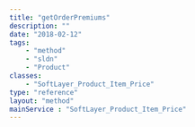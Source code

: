 ```yaml
---
title: "getOrderPremiums"
description: ""
date: "2018-02-12"
tags:
    - "method"
    - "sldn"
    - "Product"
classes:
    - "SoftLayer_Product_Item_Price"
type: "reference"
layout: "method"
mainService : "SoftLayer_Product_Item_Price"
---
```

